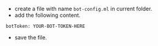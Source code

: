 - create a file with name `bot-config.ml` in current folder.
- add the following content.

```
botToken: YOUR-BOT-TOKEN-HERE

```
- save the file.
